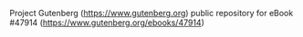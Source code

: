 Project Gutenberg (https://www.gutenberg.org) public repository for eBook #47914 (https://www.gutenberg.org/ebooks/47914)
